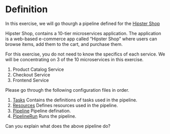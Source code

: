 # Definition
In this exercise, we will go thourgh a pipeline defined for the [Hipster Shop](https://github.com/GoogleCloudPlatform/microservices-demo)

Hipster Shop, contains a 10-tier microservices application. The application is a web-based e-commerce app called “Hipster Shop” where users can browse items, add them to the cart, and purchase them.

For this exercise, you do not need to know the specifics of each service.
We will be concentrating on 3 of the 10 microservices in this exercise.
1. Product Catalog Service
2. Checkout Service
3. Frontend Service

Please go through the following configuration files in order.
1. [Tasks](./build-push-task.yaml) Contains the definitions of tasks used in the pipeline.
2. [Resources](./resources.yaml) Defines resources used in the pipeline.
3. [Pipeline](./hipster-pipeline.yaml) Pipeline defination.
4. [PipelineRun](./hipster-pipeline-run.yaml) Runs the pipeline.

Can you explain what does the above pipeline do?
